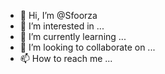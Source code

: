 - 👋 Hi, I’m @Sfoorza
- 👀 I’m interested in ...
- 🌱 I’m currently learning ...
- 💞️ I’m looking to collaborate on ...
- 📫 How to reach me ...

<!---
Sfoorza/Sfoorza is a ✨ special ✨ repository because its `README.md` (this file) appears on your GitHub profile.
You can click the Preview link to take a look at your changes.
--->
